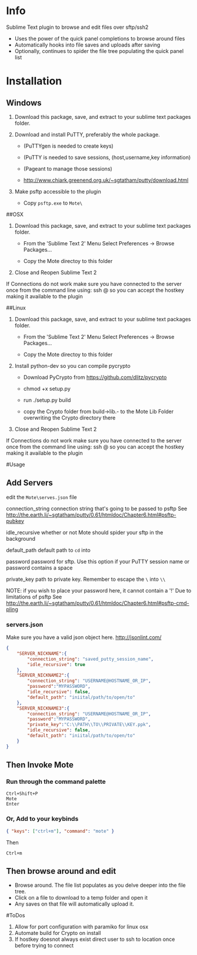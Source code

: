 # Info

Sublime Text plugin to browse and edit files over sftp/ssh2

- Uses the power of the quick panel completions to browse around files
- Automatically hooks into file saves and uploads after saving
- Optionally, continues to spider the file tree populating the quick panel list

# Installation

## Windows

1. Download this package, save, and extract to your sublime text packages folder.

2. Download and install PuTTY, preferably the whole package.

   - (PuTTYgen is needed to create keys)
   
   - (PuTTY is needed to save sessions, (host,username,key information)
   
   - (Pageant to manage those sessions)
   
   - http://www.chiark.greenend.org.uk/~sgtatham/putty/download.html

3. Make psftp accessible to the plugin
   
   - Copy `psftp.exe` to `Mote\`

##OSX

1. Download this package, save, and extract to your sublime text packages folder.
    
    - From the 'Sublime Text 2' Menu Select Preferences -> Browse Packages...

    - Copy the Mote directoy to this folder

2. Close and Reopen Sublime Text 2

If Connections do not work make sure you have connected to the server once from the command line using:
  ssh <username>@<domain> so you can accept the hostkey making it available to the plugin

##Linux

1. Download this package, save, and extract to your sublime text packages folder.
    
    - From the 'Sublime Text 2' Menu Select Preferences -> Browse Packages...

    - Copy the Mote directoy to this folder

2. Install python-dev so you can compile pycrypto
    - Download PyCrypto from https://github.com/dlitz/pycrypto

    - chmod +x setup.py

    - run ./setup.py build

    - copy the Crypto folder from build->lib.<OS>-<PythonVer> to the Mote Lib Folder overwriting the Crypto directory there

3. Close and Reopen Sublime Text 2

If Connections do not work make sure you have connected to the server once from the command line using:
  ssh <username>@<domain> so you can accept the hostkey making it available to the plugin

#Usage

## Add Servers

edit the `Mote\serves.json` file



connection_string
  connection string that's going to be passed to psftp
  See http://the.earth.li/~sgtatham/putty/0.61/htmldoc/Chapter6.html#psftp-pubkey

idle_recursive
  whether or not Mote should spider your sftp in the background

default_path
  default path to `cd` into
  
password
  password for sftp. Use this option if your PuTTY session name or password contains a space
  
private_key
  path to private key. Remember to escape the `\` into `\\`

NOTE: if you wish to place your password here, it cannot contain a '!'
Due to limitations of psftp
See http://the.earth.li/~sgtatham/putty/0.61/htmldoc/Chapter6.html#psftp-cmd-pling

### servers.json

Make sure you have a valid json object here.
http://jsonlint.com/

```json
{
    "SERVER_NICKNAME":{
        "connection_string": "saved_putty_session_name",
        "idle_recursive": true
    },
    "SERVER_NICKNAME2":{
        "connection_string": "USERNAME@HOSTNAME_OR_IP",
        "password":"MYPASSWORD",
        "idle_recursive": false,
        "default_path": "iniital/path/to/open/to"
    },
    "SERVER_NICKNAME3":{
        "connection_string": "USERNAME@HOSTNAME_OR_IP",
        "password":"MYPASSWORD",
        "private_key":"C:\\PATH\\TO\\PRIVATE\\KEY.ppk",
        "idle_recursive": false,
        "default_path": "iniital/path/to/open/to"
    }
}
```

## Then Invoke Mote

### Run through the command palette

    Ctrl+Shift+P
    Mote
    Enter
    
### Or, Add to your keybinds

```json
{ "keys": ["ctrl+m"], "command": "mote" }
```
    
Then

   `Ctrl+m`

## Then browse around and edit

- Browse around. The file list populates as you delve deeper into the file tree.
- Click on a file to download to a temp folder and open it
- Any saves on that file will automatically upload it. 

#ToDos

1. Allow for port configuration with paramiko for linux osx
2. Automate build for Crypto on install
3. If hostkey doesnot always exist direct user to ssh to location once before trying to connect
